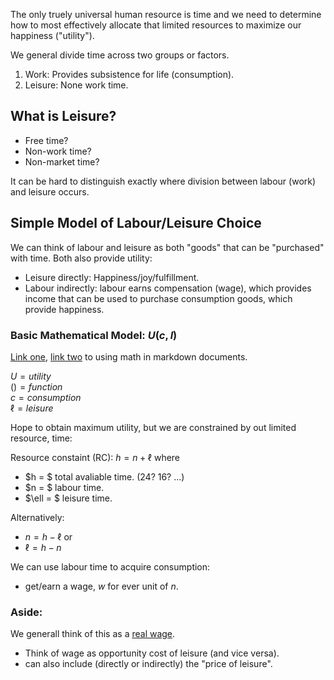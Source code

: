 The only truely universal human resource is time and we need to determine how to most effectively allocate that limited resources to maximize our happiness ("utility").

We general divide time across two groups or factors.
1. Work: Provides subsistence for life (consumption).
2. Leisure: None work time.

## What is Leisure?

- Free time?
- Non-work time?
- Non-market time?  

It can be hard to distinguish exactly where division between labour (work) and leisure occurs.

## Simple Model of Labour/Leisure Choice

We can think of labour and leisure as both "goods" that can be "purchased" with time. Both also provide utility:  
- Leisure directly: Happiness/joy/fulfillment.
- Labour indirectly: labour earns compensation (wage), which provides income that can be used to purchase consumption goods, which provide happiness.

### Basic Mathematical Model: $U(c,l)$

[Link one](https://github.blog/2022-05-19-math-support-in-markdown/), [link two](https://docs.github.com/en/get-started/writing-on-github/working-with-advanced-formatting/writing-mathematical-expressions) to using math in markdown documents.

$U = utility$  
$() = function$  
$c = consumption$  
$\ell = leisure$  

Hope to obtain maximum utility, but we are constrained by out limited resource, time:

Resource constaint (RC): $h = n + \ell$ where 
  
- $h = $ total avaliable time. (24? 16? ...)
- $n = $ labour time.  
- $\ell = $ leisure time.

Alternatively:

- $n = h - \ell$ or
- $\ell = h - n$

We can use labour time to acquire consumption:
- get/earn a wage, $w$ for ever unit of $n$.

### Aside:
We generall think of this as a <ins>real wage</ins>.
- Think of wage as opportunity cost of leisure (and vice versa).
- can also include (directly or indirectly) the "price of leisure".